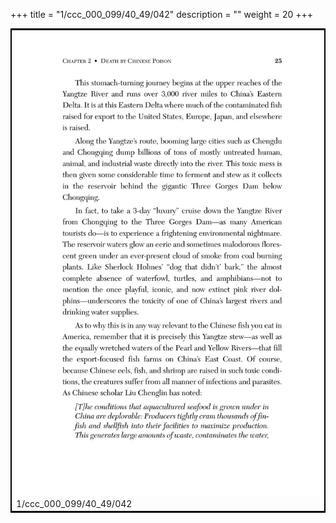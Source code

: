 +++
title = "1/ccc_000_099/40_49/042"
description = ""
weight = 20
+++

<table style="border:2px solid black;max-width:800px;max-height:800px;" 
><tr><td><img class="center-fit-jpg"
src="/jpg_/out_jpg_dbc_042.jpg"  >1/ccc_000_099/40_49/042</img></td></tr></table>